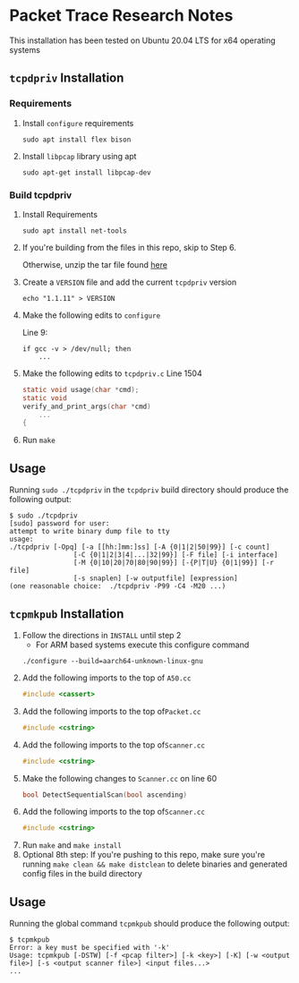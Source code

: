 # Packet Trace Research Notes

This installation has been tested on Ubuntu 20.04 LTS for x64 operating systems

## `tcpdpriv` Installation
### Requirements
1. Install `configure` requirements
    ```shell
    sudo apt install flex bison
    ```
2. Install `libpcap` library using apt
    ```shell
    sudo apt-get install libpcap-dev
    ```
### Build tcpdpriv
1. Install Requirements
    ```shell
    sudo apt install net-tools
    ```
2. If you're building from the files in this repo, skip to Step 6.

    Otherwise, unzip the tar file found [here](https://fly.isti.cnr.it/software/tcpdpriv/)

3. Create a `VERSION` file and add the current `tcpdpriv` version
    ```shell
    echo "1.1.11" > VERSION
    ```
4. Make the following edits to `configure`

    Line 9:
    ```shell
    if gcc -v > /dev/null; then
        ...
    ```
5. Make the following edits to `tcpdpriv.c`
    Line 1504
    ```c
    static void usage(char *cmd);
    static void
    verify_and_print_args(char *cmd)
        ...
    {
    ```
6. Run `make`

## Usage
Running `sudo ./tcpdpriv` in the `tcpdpriv` build directory should produce the following output:
```shell
$ sudo ./tcpdpriv
[sudo] password for user:
attempt to write binary dump file to tty
usage:
./tcpdpriv [-Opq] [-a [[hh:]mm:]ss] [-A {0|1|2|50|99}] [-c count]
                [-C {0|1|2|3|4|...|32|99}] [-F file] [-i interface]
                [-M {0|10|20|70|80|90|99}] [-{P|T|U} {0|1|99}] [-r file]
                [-s snaplen] [-w outputfile] [expression]
(one reasonable choice:  ./tcpdpriv -P99 -C4 -M20 ...)
```
## `tcpmkpub` Installation
1. Follow the directions in `INSTALL` until step 2
    - For ARM based systems execute this configure command
    ```shell
    ./configure --build=aarch64-unknown-linux-gnu
    ```
2. Add the following imports to the top of `A50.cc`
    ```cpp
    #include <cassert>
    ```
3. Add the following imports to the top of`Packet.cc`
    ```cpp
    #include <cstring>
    ```
3. Add the following imports to the top of`Scanner.cc`
    ```cpp
    #include <cstring>
    ```
5. Make the following changes to `Scanner.cc` on line 60
    ```cpp
    bool DetectSequentialScan(bool ascending)
    ```
6. Add the following imports to the top of`Scanner.cc`
    ```cpp
    #include <cstring>
    ```
7. Run `make` and `make install`
8. Optional 8th step: If you're pushing to this repo, make sure you're running `make clean && make distclean` to delete binaries and generated config files in the build directory
## Usage
Running the global command `tcpmkpub` should produce the following output:
```shell
$ tcpmkpub
Error: a key must be specified with '-k'
Usage: tcpmkpub [-DSTW] [-f <pcap filter>] [-k <key>] [-K] [-w <output file>] [-s <output scanner file>] <input files...>
...
```
